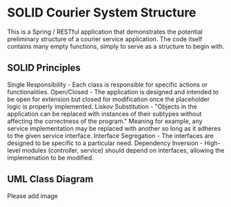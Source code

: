 # SOLID Courier System Structure
This is a Spring / RESTful application that demonstrates the potential preliminary structure of a courier service application. The code itself contains many empty functions, simply to serve as a structure to begin with.

## SOLID Principles
Single Responsibility - Each class is responsible for specific actions or functionalities.
Open/Closed - The application is designed and intended to be open for extension but closed for modification once the placeholder logic is properly implemented.
Liskov Substitution - "Objects in the application can be replaced with instances of their subtypes without affecting the correctness of the program." Meaning for example, any service implementation may be replaced with another so long as it adheres to the given service interface.
Interface Segregation - The interfaces are designed to be specific to a particular need.
Dependency Inversion - High-level modules (controller, service) should depend on interfaces, allowing the implemenation to be modified.

## UML Class Diagram
Please add image